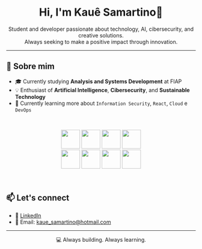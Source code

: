 <h1 align="center">Hi, I'm Kauê Samartino👋</h1>

<p align="center">
  Student and developer passionate about technology, AI, cibersecurity, and creative solutions.<br>
  Always seeking to make a positive impact through innovation.
</p>

---

## 🚀 Sobre mim

- 🎓 Currently studying **Analysis and Systems Development** at FIAP  
- 💡 Enthusiast of **Artificial Intelligence**, **Cibersecurity**, and **Sustainable Technology**   
- 🌱 Currently learning more about `Information Security`, `React`, `Cloud` e `DevOps`

<br>

<p align="center">
  <img src="https://raw.githubusercontent.com/marwin1991/profile-technology-icons/refs/heads/main/icons/react.png" width="50" height="50" />
  <img src="https://raw.githubusercontent.com/marwin1991/profile-technology-icons/refs/heads/main/icons/typescript.png" width="50" height="50" />
  <img src="https://raw.githubusercontent.com/marwin1991/profile-technology-icons/refs/heads/main/icons/next_js.png" width="50" height="50" />
  <img src="https://raw.githubusercontent.com/marwin1991/profile-technology-icons/refs/heads/main/icons/python.png" width="50" height="50" />
  <br>
  <img src="https://raw.githubusercontent.com/marwin1991/profile-technology-icons/refs/heads/main/icons/aws.png" width="50" height="50" />
  <img src="https://raw.githubusercontent.com/marwin1991/profile-technology-icons/refs/heads/main/icons/java.png" width="50" height="50" />
  <img src="https://raw.githubusercontent.com/marwin1991/profile-technology-icons/refs/heads/main/icons/docker.png" width="50" height="50" />
  <img src="https://raw.githubusercontent.com/marwin1991/profile-technology-icons/refs/heads/main/icons/mongodb.png" width="50" height="50" />
</p>

<br>

## 📫 Let's connect

- 💼 [LinkedIn](https://www.linkedin.com/in/seu-link/)
- 📧 Email: kaue_samartino@hotmail.com

---

<p align="center">
  💻 Always building. Always learning.
</p>
